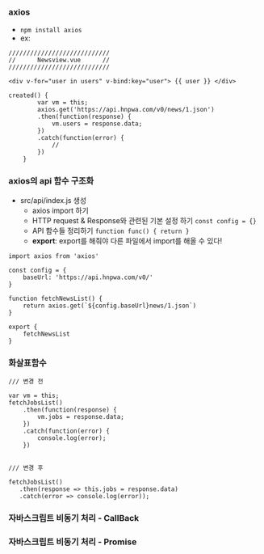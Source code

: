 ### axios 
- `npm install axios`
- ex:
```
////////////////////////////
//      Newsview.vue      //
////////////////////////////

<div v-for="user in users" v-bind:key="user"> {{ user }} </div>

created() {
        var vm = this;
        axios.get('https://api.hnpwa.com/v0/news/1.json')
        .then(function(response) {
            vm.users = response.data;
        })
        .catch(function(error) {
            //
        })
    }
```
### axios의 api 함수 구조화 
- src/api/index.js 생성 
  - axios import 하기 
  - HTTP request & Response와 관련된 기본 설정 하기 `const config = {}`
  - API 함수들 정리하기 `function func() { return }`
  - __export__: export를 해줘야 다른 파일에서 import를 해올 수 있다!
```
import axios from 'axios'

const config = {
    baseUrl: 'https://api.hnpwa.com/v0/'
}

function fetchNewsList() {
    return axios.get(`${config.baseUrl}news/1.json`)
}

export {
    fetchNewsList
}
```
### 화살표함수
```
/// 변경 전

var vm = this;
fetchJobsList()
    .then(function(response) {
        vm.jobs = response.data;
    })
    .catch(function(error) {
        console.log(error);
    })
 
 
/// 변경 후

fetchJobsList()
   .then(response => this.jobs = response.data)
   .catch(error => console.log(error));
```

### 자바스크립트 비동기 처리 - CallBack
### 자바스크립트 비동기 처리 - Promise
